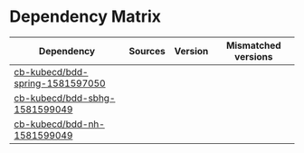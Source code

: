 # Dependency Matrix

Dependency | Sources | Version | Mismatched versions
---------- | ------- | ------- | -------------------
[cb-kubecd/bdd-spring-1581597050](https://github.com/cb-kubecd/bdd-spring-1581597050.git) |  | []() | 
[cb-kubecd/bdd-sbhg-1581599049](https://github.com/cb-kubecd/bdd-sbhg-1581599049.git) |  | []() | 
[cb-kubecd/bdd-nh-1581599049](https://github.com/cb-kubecd/bdd-nh-1581599049.git) |  | []() | 
